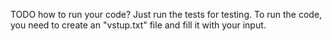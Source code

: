 TODO how to run your code?
Just run the tests for testing. To run the code, you need to create an "vstup.txt" file and fill it with your input.

